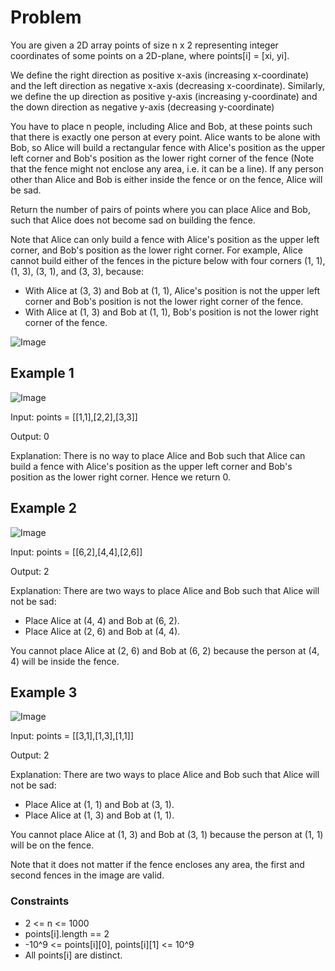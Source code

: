 # Problem

You are given a 2D array points of size n x 2 representing integer coordinates of some points on a 2D-plane, where points[i] = [xi, yi].

We define the right direction as positive x-axis (increasing x-coordinate) and the left direction as negative x-axis (decreasing x-coordinate). Similarly, we define the up direction as positive y-axis (increasing y-coordinate) and the down direction as negative y-axis (decreasing y-coordinate)

You have to place n people, including Alice and Bob, at these points such that there is exactly one person at every point. Alice wants to be alone with Bob, so Alice will build a rectangular fence with Alice's position as the upper left corner and Bob's position as the lower right corner of the fence (Note that the fence might not enclose any area, i.e. it can be a line). If any person other than Alice and Bob is either inside the fence or on the fence, Alice will be sad.

Return the number of pairs of points where you can place Alice and Bob, such that Alice does not become sad on building the fence.

Note that Alice can only build a fence with Alice's position as the upper left corner, and Bob's position as the lower right corner. For example, Alice cannot build either of the fences in the picture below with four corners (1, 1), (1, 3), (3, 1), and (3, 3), because:

- With Alice at (3, 3) and Bob at (1, 1), Alice's position is not the upper left corner and Bob's position is not the lower right corner of the fence.
- With Alice at (1, 3) and Bob at (1, 1), Bob's position is not the lower right corner of the fence.

![Image](https://assets.leetcode.com/uploads/2024/01/04/example0alicebob-1.png)

## Example 1

![Image](https://assets.leetcode.com/uploads/2024/01/04/example1alicebob.png)

Input: points = [[1,1],[2,2],[3,3]]

Output: 0

Explanation: There is no way to place Alice and Bob such that Alice can build a fence with Alice's position as the upper left corner and Bob's position as the lower right corner. Hence we return 0. 

## Example 2

![Image](https://assets.leetcode.com/uploads/2024/02/04/example2alicebob.png)

Input: points = [[6,2],[4,4],[2,6]]

Output: 2

Explanation: There are two ways to place Alice and Bob such that Alice will not be sad:

- Place Alice at (4, 4) and Bob at (6, 2).
- Place Alice at (2, 6) and Bob at (4, 4).

You cannot place Alice at (2, 6) and Bob at (6, 2) because the person at (4, 4) will be inside the fence.

## Example 3

![Image](https://assets.leetcode.com/uploads/2024/02/04/example4alicebob.png)

Input: points = [[3,1],[1,3],[1,1]]

Output: 2

Explanation: There are two ways to place Alice and Bob such that Alice will not be sad:

- Place Alice at (1, 1) and Bob at (3, 1).
- Place Alice at (1, 3) and Bob at (1, 1).

You cannot place Alice at (1, 3) and Bob at (3, 1) because the person at (1, 1) will be on the fence.

Note that it does not matter if the fence encloses any area, the first and second fences in the image are valid.
 
### Constraints

- 2 <= n <= 1000
- points[i].length == 2
- -10^9 <= points[i][0], points[i][1] <= 10^9
- All points[i] are distinct.
